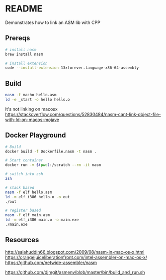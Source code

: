 # README

Demonstrates how to link an ASM lib with CPP

## Prereqs

```sh
# install nasm
brew install nasm

# install extension
code --install-extension 13xforever.language-x86-64-assembly
```

## Build

```sh
nasm -f macho hello.asm
ld -e _start -o hello hello.o
```


It's not linking on macosx
https://stackoverflow.com/questions/52830484/nasm-cant-link-object-file-with-ld-on-macos-mojave


## Docker Playground

```sh
# Build
docker build -f Dockerfile.nasm -t nasm . 

# Start container
docker run -v $(pwd):/scratch --rm -it nasm

# switch into zsh
zsh

# stack based
nasm -f elf hello.asm
ld -m elf_i386 hello.o -o out
./out

# register based
nasm -f elf main.asm
ld -m elf_i386 main.o -o main.exe
./main.exe
```

## Resources

http://salahuddin66.blogspot.com/2009/08/nasm-in-mac-os-x.html
https://orangejuiceliberationfront.com/intel-assembler-on-mac-os-x/
https://github.com/netwide-assembler/nasm

https://github.com/djmgit/asmenv/blob/master/bin/build_and_run.sh